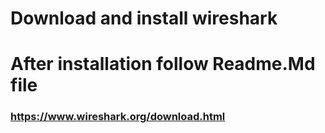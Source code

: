 # Download and install wireshark
# After installation follow Readme.Md file
### https://www.wireshark.org/download.html
